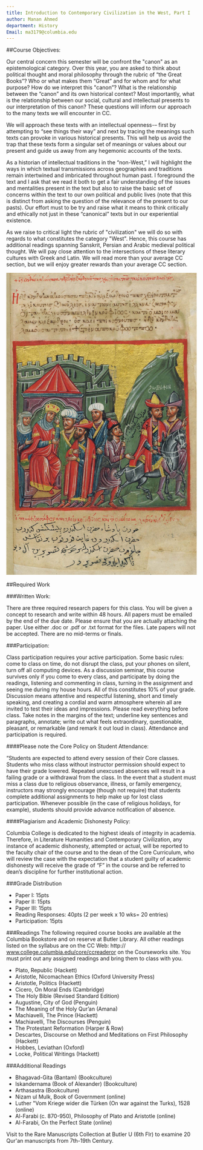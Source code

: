 ```yaml
---
title: Introduction to Contemporary Civilization in the West, Part I
author: Manan Ahmed
department: History
Email: ma3179@columbia.edu
---
```


##Course Objectives:

Our central concern this semester will be confront the "canon" as an epistemological category. Over this year, you are asked to think about political thought and moral philosophy through the rubric of “the Great Books”? Who or what makes them “Great” and for whom and for what purpose? How do we interpret this "canon”? What is the relationship between the “canon” and its own historical context? Most importantly, what is the relationship between our social, cultural and intellectual presents to our interpretation of this canon? These questions will inform our approach to the many texts we will encounter in CC. 

We will approach these texts with an intellectual openness-– first by attempting to “see things their way” and next by tracing the meanings such texts can provoke in various historical presents. This will help us avoid the trap that these texts form a singular set of meanings or values about our present and guide us away from any hegemonic accounts of the texts.

As a historian of intellectual traditions in the “non-West,” I will highlight the ways in which textual transmissions across geographies and traditions remain intertwined and imbricated throughout human past. I foreground the text and I ask that we read it both to get a fair understanding of the issues and mentalities present in the text but also to raise the basic set of concerns within the text to our own political and public lives (note that this is distinct from asking the question of the relevance of the present to our pasts). Our effort must to be try and raise what it means to think critically and ethically not just in these “canonical” texts but in our experiential existence.

As we raise to critical light the rubric of "civilization" we will do so with regards to what constitutes the category "West". Hence, this course has additional readings spanning Sanskrit, Persian and Arabic medieval political thought. We will pay close attention to the intersections of these literary cultures with Greek and Latin. We will read more than your average CC section, but we will enjoy greater rewards than your average CC section.

![Relief from a 14th century manuscript of Alexander romance, from Trapezus/Trebizond, in the Istituto Ellenico (Greek Institute) of Venice./](/images/iskandernama.jpg)

##Required Work

###Written Work:

There are three required research papers for this class. You will be given a concept to research and write within 48 hours. All papers must be emailed by the end of the due date. Please ensure that you are actually attaching the paper. Use either .doc or .pdf or .txt format for the files. 
Late papers will not be accepted. There are no mid-terms or finals.


###Participation:

Class participation requires your active participation. Some basic rules: come to class on time, do not disrupt the class, put your phones on silent, turn off all computing devices. As a discussion seminar, this course survives only if you come to every class, and participate by doing the readings, listening and commenting in class, turning in the assignment and seeing me during my house hours. All of this constitutes 10% of your grade.
Discussion means attentive and respectful listening, short and timely speaking, and creating a cordial and warm atmosphere wherein all are invited to test their ideas and impressions.
Please read everything before class. Take notes in the margins of the text; underline key sentences and paragraphs, annotate; write out what feels extraordinary, questionable, pleasant, or remarkable (and remark it out loud in class).
Attendance and participation is required.

####Please note the Core Policy on Student Attendance:

“Students are expected to attend every session of their Core classes. Students who miss class without instructor permission should expect to have their grade lowered. Repeated unexcused absences will result in a failing grade or a withdrawal from the class. In the event that a student must miss a class due to religious observance, illness, or family emergency, instructors may strongly encourage (though not require) that students complete additional assignments to help make up for lost class participation. Whenever possible (in the case of religious holidays, for example), students should provide advance notification of absence.

####Plagiarism and Academic Dishonesty Policy: 

Columbia College is dedicated to the highest ideals of integrity in academia. Therefore, in Literature Humanities and Contemporary Civilization, any instance of academic dishonesty, attempted or actual, will be reported to the faculty chair of the course and to the dean of the Core Curriculum, who will review the case with the expectation that a student guilty of academic dishonesty will receive the grade of “F” in the course and be referred to dean’s discipline for further institutional action.
 
###Grade Distribution
* Paper I: 15pts
* Paper II: 15pts
* Paper III: 15pts
* Reading Responses: 40pts (2 per week x 10 wks= 20 entries)
* Participation: 15pts

###Readings
The following required course books are available at the Columbia Bookstore and on reserve at Butler Library. All other readings listed on the syllabus are on the CC Web: http:// www.college.columbia.edu/core/ccreaderor on the Courseworks site. You must print out any assigned readings and bring them to class with you.
* Plato, Republic (Hackett)
* Aristotle, Nicomachean Ethics (Oxford University Press)
* Aristotle, Politics (Hackett)
* Cicero, On Moral Ends (Cambridge)
* The Holy Bible (Revised Standard Edition)
* Augustine, City of God (Penguin)
* The Meaning of the Holy Qur’an (Amana)
* Machiavelli, The Prince (Hackett)
* Machiavelli, The Discourses (Penguin)
* The Protestant Reformation (Harper & Row)
* Descartes, Discourse on Method and Meditations on First Philosophy (Hackett)
* Hobbes, Leviathan (Oxford)
* Locke, Political Writings (Hackett)

###Additional Readings
* Bhagavad-Gita (Bantam) (Bookculture)
* Iskandernama (Book of Alexander) (Bookculture)
* Arthasastra (Bookculture)
* Nizam ul Mulk, Book of Government (online)
* Luther "Vom Kriege wider die Türken (On war against the Turks), 1528 (online)
* Al-Farabi (c. 870-950), Philosophy of Plato and Aristotle (online)
* Al-Farabi, On the Perfect State (online)

Visit to the Rare Manuscripts Collection at Butler U (6th Flr) to examine 20 Qur'an manuscripts from 7th-19th Century.

